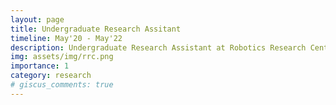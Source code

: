 ```yaml
---
layout: page
title: Undergraduate Research Assitant
timeline: May'20 - May'22
description: Undergraduate Research Assistant at Robotics Research Center (IIIT-Hyderabad).
img: assets/img/rrc.png
importance: 1
category: research
# giscus_comments: true
---
```


